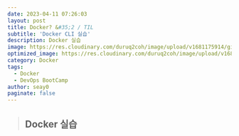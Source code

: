 ```yaml
---
date: 2023-04-11 07:26:03
layout: post
title: Docker? &#35;2 / TIL
subtitle: 'Docker CLI 실습'
description: Docker 실습
image: https://res.cloudinary.com/duruq2coh/image/upload/v1681175914/gitio/docker_dk06pg.png
optimized_image: https://res.cloudinary.com/duruq2coh/image/upload/v1681175914/gitio/docker_dk06pg.png
category: Docker
tags:
  - Docker
  - DevOps BootCamp
author: seay0
paginate: false
---
```


> ## **Docker 실습**

